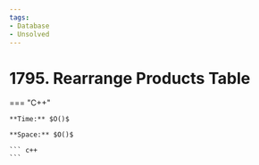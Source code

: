```yaml
---
tags:
- Database
- Unsolved
---
```



# 1795. Rearrange Products Table

=== "C++"

    **Time:** $O()$

    **Space:** $O()$

    ``` c++
    ```